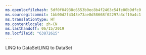 ```yaml
---
ms.openlocfilehash: 5df0f04938c6553b0ec8b4f2463c54fe00b9dfc0
ms.sourcegitcommit: 1bb00d2f4343e73ae8d58668f02297a3cf10a4c1
ms.translationtype: HT
ms.contentlocale: zh-CN
ms.lasthandoff: 06/15/2019
ms.locfileid: "63872615"
---
```

<span data-ttu-id="21112-101">LINQ to DataSet</span><span class="sxs-lookup"><span data-stu-id="21112-101">LINQ to DataSet</span></span>